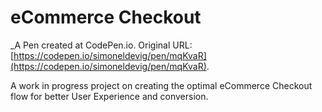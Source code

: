 # eCommerce Checkout
 _A Pen created at CodePen.io. Original URL: [https://codepen.io/simoneldevig/pen/mqKvaR](https://codepen.io/simoneldevig/pen/mqKvaR).

 A work in progress project on creating the optimal eCommerce Checkout flow for better User Experience and conversion.